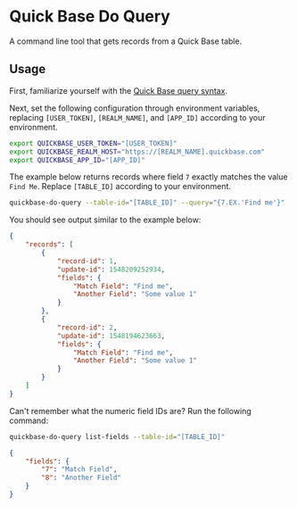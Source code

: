 # Quick Base Do Query

A command line tool that gets records from a Quick Base table.

## Usage

First, familiarize yourself with the [Quick Base query syntax](https://help.quickbase.com/api-guide/do_query.html#queryOperators).

Next, set the following configuration through environment variables, replacing
`[USER_TOKEN]`, `[REALM_NAME]`, and `[APP_ID]` according to your environment.

```sh
export QUICKBASE_USER_TOKEN="[USER_TOKEN]"
export QUICKBASE_REALM_HOST="https://[REALM_NAME].quickbase.com"
export QUICKBASE_APP_ID="[APP_ID]"
```

The example below returns records where field `7` exactly matches the value `Find Me`.
Replace `[TABLE_ID]` according to your environment.

```sh
quickbase-do-query --table-id="[TABLE_ID]" --query="{7.EX.'Find me'}"
```

You should see output similar to the example below:

```json
{
    "records": [
        {
            "record-id": 1,
            "update-id": 1548209252934,
            "fields": {
                "Match Field": "Find me",
                "Another Field": "Some value 1"
            }
        },
        {
            "record-id": 2,
            "update-id": 1548194623663,
            "fields": {
                "Match Field": "Find me",
                "Another Field": "Some value 1"
            }
        }
    ]
}
```

Can't remember what the numeric field IDs are? Run the following command:

```sh
quickbase-do-query list-fields --table-id="[TABLE_ID]"
```

```json
{
    "fields": {
        "7": "Match Field",
        "8": "Another Field"
    }
}
```
